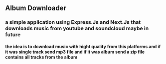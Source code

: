 ## Album Downloader

### a simple application using Express.Js and Next.Js that downloads music from youtube  and soundcloud maybe in future

#### the idea is to download music with hight quality from this platforms and if it was single track send mp3 file and if it was album send a zip file contains all tracks from the album 
